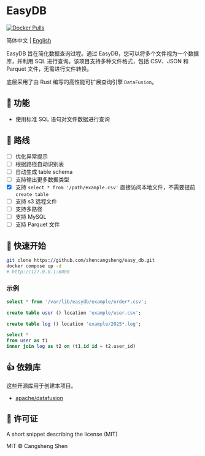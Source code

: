 # EasyDB

[![Docker Pulls](https://img.shields.io/docker/pulls/shencangsheng/easydb-backend.svg)](https://hub.docker.com/r/shencangsheng/easydb-backend)

简体中文 | [English](./README.en-us.md)

EasyDB 旨在简化数据查询过程。通过 EasyDB，您可以将多个文件视为一个数据库，并利用 SQL 进行查询。该项目支持多种文件格式，包括 CSV、JSON 和 Parquet 文件，无需进行文件转换。

底层采用了由 Rust 编写的高性能可扩展查询引擎 `DataFusion`。

## 📖 功能

- 使用标准 SQL 语句对文件数据进行查询

## 🔮 路线

- [ ] 优化异常提示
- [ ] 根据路径自动识别表
- [ ] 自动生成 table schema
- [ ] 支持输出更多数据类型
- [x] 支持 `select * from '/path/example.csv'` 直接访问本地文件，不需要提前 `create table`
- [ ] 支持 s3 远程文件
- [ ] 支持多路径
- [ ] 支持 MySQL
- [ ] 支持 Parquet 文件

## 🚀 快速开始

```bash
git clone https://github.com/shencangsheng/easy_db.git
docker compose up -d
# http://127.0.0.1:8088
```

### 示例

```sql
select * from '/var/lib/easydb/example/order*.csv';
```

```sql
create table user () location 'example/user.csv';
```

```sql
create table log () location 'example/2025*.log';
```

```sql
select *
from user as t1
inner join log as t2 on (t1.id id = t2.user_id)
```

## 👍 依赖库

这些开源库用于创建本项目。

- [apache/datafusion](https://github.com/apache/datafusion)

## 📝 许可证

A short snippet describing the license (MIT)

MIT © Cangsheng Shen